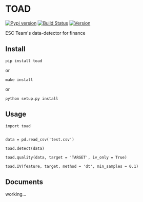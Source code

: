 # TOAD

[![Pypi version][pypi-image]][pypi-url]
[![Build Status][travis-image]][travis-url]
[![Version][version-image]][version-url]

ESC Team's data-detector for finance

## Install

```
pip install toad
```
or
```
make install
```
or
```
python setup.py install
```

## Usage

```
import toad


data = pd.read_csv('test.csv')

toad.detect(data)

toad.quality(data, target = 'TARGET', iv_only = True)

toad.IV(feature, target, method = 'dt', min_samples = 0.1)
```

## Documents

working...

[pypi-image]: https://img.shields.io/pypi/v/toad.svg?style=flat-square
[pypi-url]: https://pypi.org/project/toad/
[version-image]: https://img.shields.io/pypi/pyversions/toad.svg?style=flat-square
[version-url]: https://pypi.org/project/toad/
[travis-image]: https://img.shields.io/travis/Secbone/toad/master.svg?style=flat-square
[travis-url]: https://travis-ci.org/Secbone/toad
